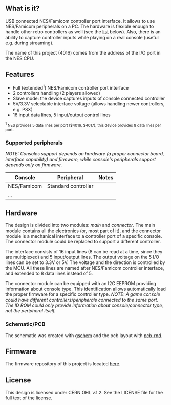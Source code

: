 ## What is it?
USB connected NES/Famicom controller port interface. It allows to use
NES/Famicom peripherals on a PC. The hardware is flexible enough to
handle other retro controllers as well (see the
[list](#supported-peripherals) below). Also, there is an ability to
capture controller inputs while playing on a real console (useful e.g.
during streaming).

The name of this project (4016) comes from the address of the I/O port
in the NES CPU.


## Features
* Full (extended<sup>1</sup>) NES/Famicom controller port interface
* 2 controllers handling (2 players allowed)
* Slave mode: the device captures inputs of console connected controller
* 5V/3.3V selectable interface voltage (allows handling newer
  controllers, e.g. PSX)
* 16 input data lines, 5 input/output control lines

<sup>
<sup>1</sup> NES provides 5 data lines per port ($4016, $4017); this
             device provides 8 data lines per port.
</sup>

### Supported peripherals
*NOTE: Consoles support depends on hardware (a proper connector board,
 interface capability) and firmware, while console's peripherals support
 depends only on firmware.*

Console      | Peripheral          | Notes
------------ | ------------------- | -------
NES/Famicom  | Standard controller |
...          |                     |

## Hardware
The design is divided into two modules: *main* and *connector*. The main
module contains all the electronics (or, most part of it), and the
connector module is a mechanical interface to a controller port of
a specific console. The connector module could be replaced to support
a different controller.

The interface consists of 16 input lines (8 can be read at a time, since
they are multiplexed) and 5 input/output lines. The output voltage on
the 5 I/O lines can be set to 3.3V or 5V. The voltage and the direction
is controlled by the MCU. All these lines are named after NES/Famicom
controller interface, and extended to 8 data lines instead of 5.

The connector module can be equipped with an I2C EEPROM providing
information about console type. This identification allows automatically
load the proper firmware for a specific controller type. *NOTE: A game
console could have different controllers/peripherals connected to the
same port. The ID ROM could only provide information about
console/connector type, not the peripheral itself.*

### Schematic/PCB
The schematic was created with [gschem](http://www.geda-project.org/)
and the pcb layout with [pcb-rnd](http://repo.hu/projects/pcb-rnd/).


## Firmware
The firmware repository of this project is located [here](_TODO_).


## License
This design is licensed under CERN OHL v.1.2. See the LICENSE file for
the full text of the license.
